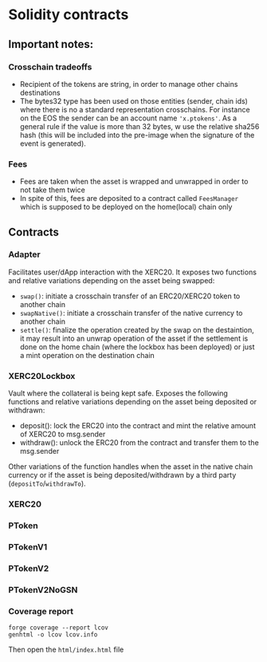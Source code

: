 # Solidity contracts

## Important notes:

### Crosschain tradeoffs

- Recipient of the tokens are string, in order to manage other chains destinations
- The bytes32 type has been used on those entities (sender, chain ids) where there is no a standard representation crosschains. For instance on the EOS the sender can be an account name `'x.ptokens'`. As a general rule if the value is more than 32 bytes, w use the relative sha256 hash (this will be included into the pre-image when the signature of the event is generated).

### Fees

- Fees are taken when the asset is wrapped and unwrapped in order to not take them twice
- In spite of this, fees are deposited to a contract called `FeesManager` which is supposed to be deployed on the home(local) chain only

## Contracts

### Adapter

Facilitates user/dApp interaction with the XERC20. It exposes two functions and relative variations depending on the asset being swapped:

- `swap()`: initiate a crosschain transfer of an ERC20/XERC20 token to another chain
- `swapNative()`: initiate a crosschain transfer of the native currency to another chain
- `settle()`: finalize the operation created by the swap on the destaintion, it may result into an unwrap operation of the asset if the settlement is done on the home chain (where the lockbox has been deployed) or just a mint operation on the destination chain

### XERC20Lockbox

Vault where the collateral is being kept safe. Exposes the following functions and relative variations depending on the asset being deposited or withdrawn:

- deposit(): lock the ERC20 into the contract and mint the relative amount of XERC20 to msg.sender
- withdraw(): unlock the ERC20 from the contract and transfer them to the msg.sender

Other variations of the function handles when the asset in the native chain currency or if the asset is being deposited/withdrawn by a third party (`depositTo`/`withdrawTo`).

### XERC20

### PToken

### PTokenV1

### PTokenV2

### PTokenV2NoGSN

### Coverage report

```
forge coverage --report lcov
genhtml -o lcov lcov.info
```

Then open the `html/index.html` file
